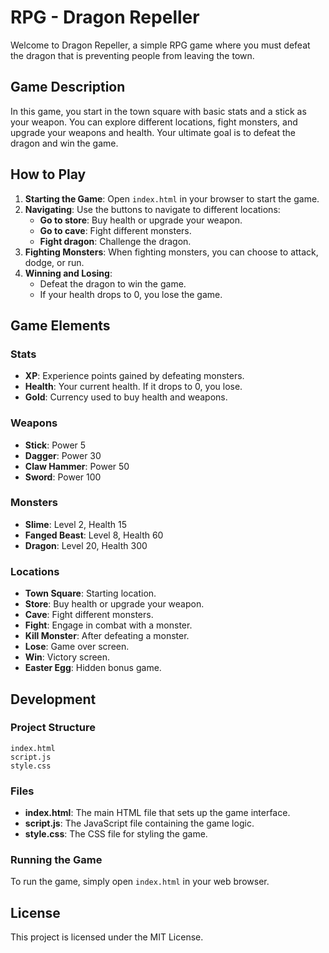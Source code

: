 # RPG - Dragon Repeller

Welcome to Dragon Repeller, a simple RPG game where you must defeat the dragon that is preventing people from leaving the town.

## Game Description

In this game, you start in the town square with basic stats and a stick as your weapon. You can explore different locations, fight monsters, and upgrade your weapons and health. Your ultimate goal is to defeat the dragon and win the game.

## How to Play

1. **Starting the Game**: Open `index.html` in your browser to start the game.
2. **Navigating**: Use the buttons to navigate to different locations:
   - **Go to store**: Buy health or upgrade your weapon.
   - **Go to cave**: Fight different monsters.
   - **Fight dragon**: Challenge the dragon.
3. **Fighting Monsters**: When fighting monsters, you can choose to attack, dodge, or run.
4. **Winning and Losing**:
   - Defeat the dragon to win the game.
   - If your health drops to 0, you lose the game.

## Game Elements

### Stats

- **XP**: Experience points gained by defeating monsters.
- **Health**: Your current health. If it drops to 0, you lose.
- **Gold**: Currency used to buy health and weapons.

### Weapons

- **Stick**: Power 5
- **Dagger**: Power 30
- **Claw Hammer**: Power 50
- **Sword**: Power 100

### Monsters

- **Slime**: Level 2, Health 15
- **Fanged Beast**: Level 8, Health 60
- **Dragon**: Level 20, Health 300

### Locations

- **Town Square**: Starting location.
- **Store**: Buy health or upgrade your weapon.
- **Cave**: Fight different monsters.
- **Fight**: Engage in combat with a monster.
- **Kill Monster**: After defeating a monster.
- **Lose**: Game over screen.
- **Win**: Victory screen.
- **Easter Egg**: Hidden bonus game.

## Development

### Project Structure

```
index.html
script.js
style.css
```

### Files

- **index.html**: The main HTML file that sets up the game interface.
- **script.js**: The JavaScript file containing the game logic.
- **style.css**: The CSS file for styling the game.

### Running the Game

To run the game, simply open `index.html` in your web browser.

## License

This project is licensed under the MIT License.
